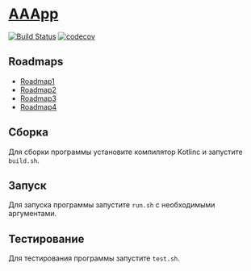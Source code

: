# [AAApp](https://xwillq.github.io/AAApp/)

[![Build Status](https://travis-ci.com/xWillQ/AAApp.svg?branch=master)](https://travis-ci.com/xWillQ/AAApp)
[![codecov](https://codecov.io/gh/kozlyakov-m/AAApp/branch/master/graph/badge.svg)](https://codecov.io/gh/kozlyakov-m/AAApp)

## Roadmaps
- [Roadmap1](doc/ROADMAP1.md)
- [Roadmap2](doc/ROADMAP2.md)
- [Roadmap3](doc/ROADMAP3.md)
- [Roadmap4](doc/ROADMAP4.md)

## Сборка
Для сборки программы установите компилятор Kotlinc и запустите `build.sh`.

## Запуск
Для запуска программы запустите `run.sh` с необходимыми аргументами.

## Тестирование
Для тестирования программы запустите `test.sh`.
